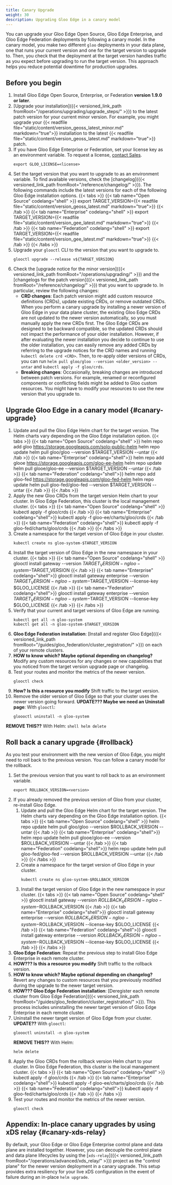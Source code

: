 ```yaml
---
title: Canary Upgrade
weight: 30
description: Upgrading Gloo Edge in a canary model
---
```


You can upgrade your Gloo Edge Open Source, Gloo Edge Enterprise, and Gloo Edge Federation deployments by following a canary model. In the canary model, you make two different `gloo` deployments in your data plane, one that runs your current version and one for the target version to upgrade to. Then, you check that the deployment at the target version handles traffic as you expect before upgrading to run the target version. This approach helps you reduce potential downtime for production upgrades.

## Before you begin

1. Install Gloo Edge Open Source, Enterprise, or Federation **version 1.9.0 or later**.
2. [Upgrade your installation]({{< versioned_link_path fromRoot="/operations/upgrading/upgrade_steps/" >}}) to the latest patch version for your current minor version. For example, you might upgrade your {{< readfile file="static/content/version_geoss_latest_minor.md" markdown="true">}} installation to the latest {{< readfile file="static/content/version_geoss_latest.md" markdown="true">}} patch.
3. If you have Gloo Edge Enterprise or Federation, set your license key as an environment variable. To request a license, [contact Sales](https://www.solo.io/company/contact/).
   ```
   export GLOO_LICENSE=<license>
   ```
4. Set the target version that you want to upgrade to as an environment variable. To find available versions, check the [changelog]({{< versioned_link_path fromRoot="/reference/changelog/" >}}). The following commands include the latest versions for each of the following Gloo Edge installation options.
   {{< tabs >}} 
{{< tab name="Open Source" codelang="shell" >}}
export TARGET_VERSION={{< readfile file="static/content/version_geoss_latest.md" markdown="true">}}
{{< /tab >}}
{{< tab name="Enterprise" codelang="shell" >}}
export TARGET_VERSION={{< readfile file="static/content/version_gee_latest.md" markdown="true">}}
{{< /tab >}} 
{{< tab name="Federation" codelang="shell" >}}
export TARGET_VERSION={{< readfile file="static/content/version_gee_latest.md" markdown="true">}}
{{< /tab >}} 
   {{< /tabs >}}
4. Upgrade your `glooctl` CLI to the version that you want to upgrade to.
   ```
   glooctl upgrade --release v${TARGET_VERSION}
   ```
5. Check the [upgrade notice for the minor version]({{< versioned_link_path fromRoot="/operations/upgrading/" >}}) and the [changelogs for the patch version]({{< versioned_link_path fromRoot="/reference/changelog/" >}}) that you want to upgrade to. In particular, review the following changes:
   * **CRD changes**: Each patch version might add custom resource definitions (CRDs), update existing CRDs, or remove outdated CRDs. When you perform a canary upgrade by installing a newer version of Gloo Edge in your data plane cluster, the existing Gloo Edge CRDs are not updated to the newer version automatically, so you must manually apply the new CRDs first. The Gloo Edge CRDs are designed to be backward compatible, so the updated CRDs should not impact the performance of your older installation. However, if after evaluating the newer installation you decide to continue to use the older installation, you can easily remove any added CRDs by referring to the upgrade notices for the CRD names and running `kubectl delete crd <CRD>`. Then, to re-apply older versions of CRDs, you can run `helm pull gloo/gloo --version <older_version> --untar` and `kubectl apply -f gloo/crds`.
   * **Breaking changes**: Occasionally, breaking changes are introduced between patch versions. For example, renamed or reconfigured components or conflicting fields might be added to Gloo custom resources. You might have to modify your resources to use the new version that you upgrade to.

## Upgrade Gloo Edge in a canary model {#canary-upgrade}

1. Update and pull the Gloo Edge Helm chart for the target version. The Helm charts vary depending on the Gloo Edge installation option.
   {{< tabs >}} 
{{< tab name="Open Source" codelang="shell" >}}
helm repo add gloo https://storage.googleapis.com/solo-public-helm
helm repo update
helm pull gloo/gloo --version $TARGET_VERSION --untar
{{< /tab >}}
{{< tab name="Enterprise" codelang="shell">}}
helm repo add glooe https://storage.googleapis.com/gloo-ee-helm
helm repo update
helm pull glooe/gloo-ee --version $TARGET_VERSION --untar
{{< /tab >}}
{{< tab name="Federation" codelang="shell">}}
helm repo add gloo-fed https://storage.googleapis.com/gloo-fed-helm
helm repo update
helm pull gloo-fed/gloo-fed --version $TARGET_VERSION --untar
{{< /tab >}} 
   {{< /tabs >}}
2. Apply the new Gloo CRDs from the target version Helm chart to your cluster. In Gloo Edge Federation, this cluster is the local management cluster.
   {{< tabs >}} 
{{< tab name="Open Source" codelang="shell" >}}
kubectl apply -f gloo/crds
{{< /tab >}}
{{< tab name="Enterprise" codelang="shell">}}
kubectl apply -f gloo-ee/charts/gloo/crds
{{< /tab >}}
{{< tab name="Federation" codelang="shell">}}
kubectl apply -f gloo-fed/charts/gloo/crds
{{< /tab >}} 
   {{< /tabs >}}
3. Create a namespace for the target version of Gloo Edge in your cluster.
   ```shell
   kubectl create ns gloo-system-$TARGET_VERSION
   ```
4. Install the target version of Gloo Edge in the new namespace in your cluster.
   {{< tabs >}} 
{{< tab name="Open Source" codelang="shell" >}}
glooctl install gateway --version $TARGET_VERSION -n gloo-system-$TARGET_VERSION
{{< /tab >}}
{{< tab name="Enterprise" codelang="shell">}}
glooctl install gateway enterprise --version $TARGET_VERSION -n gloo-system-$TARGET_VERSION --license-key $GLOO_LICENSE
{{< /tab >}}
{{< tab name="Federation" codelang="shell">}}
glooctl install gateway enterprise --version $TARGET_VERSION -n gloo-system-$TARGET_VERSION --license-key $GLOO_LICENSE
{{< /tab >}} 
   {{< /tabs >}}
5. Verify that your current and target versions of Gloo Edge are running.
   ```shell
   kubectl get all -n gloo-system
   kubectl get all -n gloo-system-$TARGET_VERSION
   ```
6. **Gloo Edge Federation installation**: [Install and register Gloo Edge]({{< versioned_link_path fromRoot="/guides/gloo_federation/cluster_registration/" >}}) on each of your remote clusters.
7. **HOW to know which? Maybe optional depending on changelog?** Modify any custom resources for any changes or new capabilities that you noticed from the target version upgrade page or changelog.
8. Test your routes and monitor the metrics of the newer version.
    ```shell
    glooctl check
    ```
9. **How? Is this a resource you modify** Shift traffic to the target version.
10. Remove the older version of Gloo Edge so that your cluster uses the newer version going forward.
   **UPDATE??? Maybe we need an Uninstall page**: With `glooctl`:
    ```shell
    gloooctl uninstall -n gloo-system
    ```
   **REMOVE THIS??** With Helm:
    ```shell
    helm delete
    ```

## Roll back a canary upgrade {#rollback}

As you test your environment with the new version of Gloo Edge, you might need to roll back to the previous version. You can follow a canary model for the rollback.

1. Set the previous version that you want to roll back to as an environment variable.
   ```shell
   export ROLLBACK_VERSION=<version>
   ```
2. If you already removed the previous version of Gloo from your cluster, re-install Gloo Edge.
   1. Update and pull the Gloo Edge Helm chart for the target version. The Helm charts vary depending on the Gloo Edge installation option.
      {{< tabs >}} 
{{< tab name="Open Source" codelang="shell" >}}
helm repo update
helm pull gloo/gloo --version $ROLLBACK_VERSION --untar
{{< /tab >}}
{{< tab name="Enterprise" codelang="shell">}}
helm repo update
helm pull glooe/gloo-ee --version $ROLLBACK_VERSION --untar
{{< /tab >}}
{{< tab name="Federation" codelang="shell">}}
helm repo update
helm pull gloo-fed/gloo-fed --version $ROLLBACK_VERSION --untar
{{< /tab >}} 
      {{< /tabs >}}
   2. Create a namespace for the target version of Gloo Edge in your cluster.
      ```shell
      kubectl create ns gloo-system-$ROLLBACK_VERSION
      ```
   3. Install the target version of Gloo Edge in the new namespace in your cluster.
      {{< tabs >}} 
{{< tab name="Open Source" codelang="shell" >}}
glooctl install gateway --version $ROLLBACK_VERSION-n gloo-system-$ROLLBACK_VERSION
{{< /tab >}}
{{< tab name="Enterprise" codelang="shell">}}
glooctl install gateway enterprise --version $ROLLBACK_VERSION -n gloo-system-$ROLLBACK_VERSION --license-key $GLOO_LICENSE
{{< /tab >}}
{{< tab name="Federation" codelang="shell">}}
glooctl install gateway enterprise --version $ROLLBACK_VERSION -n gloo-system-$ROLLBACK_VERSION --license-key $GLOO_LICENSE
{{< /tab >}} 
      {{< /tabs >}}
3. **Gloo Edge Federation**: Repeat the previous step to install Gloo Edge Enterprise in each remote cluster. 
4. **HOW??? Is this a resource you modify** Shift traffic to the rollback version.
5. **HOW to know which? Maybe optional depending on changelog?** Revert any changes to custom resources that you previously modified during the upgrade to the newer target version.
6. **HOW??? Gloo Edge Federation installation**: [Deregister each remote cluster from Gloo Edge Federation]({{< versioned_link_path fromRoot="/guides/gloo_federation/cluster_registration/" >}}). This process includes uninstalling the newer target version of Gloo Edge Enterprise in each remote cluster.
7. Uninstall the newer target version of Gloo Edge from your cluster.
   **UPDATE??** With `glooctl`:
    ```shell
    gloooctl uninstall -n gloo-system
    ```
   **REMOVE THIS??** With Helm:
    ```shell
    helm delete
    ```
8. Apply the Gloo CRDs from the rollback version Helm chart to your cluster. In Gloo Edge Federation, this cluster is the local management cluster.
   {{< tabs >}} 
{{< tab name="Open Source" codelang="shell" >}}
kubectl apply -f gloo/crds
{{< /tab >}}
{{< tab name="Enterprise" codelang="shell">}}
kubectl apply -f gloo-ee/charts/gloo/crds
{{< /tab >}}
{{< tab name="Federation" codelang="shell">}}
kubectl apply -f gloo-fed/charts/gloo/crds
{{< /tab >}} 
   {{< /tabs >}}
9. Test your routes and monitor the metrics of the newer version.
    ```shell
    glooctl check
    ```

## Appendix: In-place canary upgrades by using xDS relay {#canary-xds-relay}

By default, your Gloo Edge or Gloo Edge Enterprise control plane and data plane are installed together. However, you can
decouple the control plane and data plane lifecycles by using the [`xds-relay`]({{< versioned_link_path fromRoot="/operations/advanced/xds_relay/" >}})
project as the "control plane" for the newer version deployment in a canary upgrade. This setup provides extra
resiliency for your live xDS configuration in the event of failure during an in-place `helm upgrade`. 